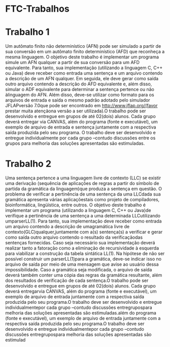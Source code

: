# FTC-Trabalhos
# Trabalho 1
Um autômato finito não determinístico (AFN) pode ser simulado a partir de sua conversão em um autômato finito  determinístico  (AFD)  que  reconheça  a  mesma  linguagem.  O  objetivo  deste  trabalho  é  implementar um programa simule um AFN qualquer a partir de sua conversão para um AFD equivalente. Para tanto, sua implementação  (utilizando  a  linguagem  C, C++  ou  Java)  deve  receber  como  entrada  uma  sentença  e  um arquivo contendo a descrição de um AFN qualquer. Em seguida, ele deve gerar como saída outro arquivo contendo  a  descrição  do AFD equivalente  e,  além  disso,  simular  o ADF equivalente  para  determinar  a sentença pertence ou não àlinguagem do AFN. Além disso, deve-se utilizar como formato para os arquivos de entrada e saída o mesmo padrão adotado pelo simulador JFLAPversão 7.0que pode ser encontrado em http://www.jflap.org/(favor prestar muita atençãona versão a ser utilizada).O trabalho pode ser desenvolvido e entregue em grupos de até 02(dois) alunos. Cada grupo deverá entregar via CANVAS,  além  do  programa  (fonte  e  executável),  um  exemplo  de  arquivo  de  entrada  e  sentença juntamente com a respectiva saída produzida pelo seu programa. O trabalho deve ser desenvolvido e entregue individualmente por cada grupo –contudo discussões entre os grupos para melhoria das soluções apresentadas são estimuladas. 

# Trabalho 2
Uma sentença pertence a uma linguagem livre de contexto (LLC) se existir uma derivação (sequência de  aplicações  de  regras  a  partir  do  símbolo  de  partida  da  gramática  da  linguagem)que  produza  a sentença  em  questão. O  problema  de  verificar  a  pertinência  de  uma  sentença  da  uma LLCdada  sua gramática  apresenta  várias  aplicaçõestais  como  projeto  de  compiladores,  bioinformática,  lingüística, entre outros. O  objetivo  deste  trabalho  é  implementar  um  programa (utilizando  a  linguagem  C,  C++  ou  Java)de verifique  a  pertinência  de  uma  sentença  a  uma  determinada LLCutilizando umparserLL(1).  Para tanto,  sua  implementação  deve  receber  como  entrada  um  arquivo  contendo  a  descrição  de  umagramática livre de contexto(GLC)qualquer,juntamente com a(s) sentença(s) a verificar e gerar como saída outro arquivo contendo o resultado da verificaçãodas sentenças fornecidas. Caso   seja   necessário   sua   implementação   deverá   realizar   tanto a fatoração   como a eliminação   de recursividade  à  esquerda para  viabilizar  a  construção  da  tabela  sintática LL(1).  Na  hipótese  de  não  ser possível construir um parserLL(1)para a gramática, deve-se indicar isso no arquivo de saída por meio de uma mensagem que avise ao usuário dessa impossibilidade. Caso a gramática seja modificada, o arquivo de saída  deverá  também  conter  uma  cópia  das  regras  da  gramática  resultante,  além  dos  resultados  de verificação de cada sentença.O  trabalho  pode  ser  desenvolvido  e  entregue  em  grupos  de  até 02(dois)  alunos. Cada grupo deverá entregarvia CANVAS,  além  do  programa  (fonte  e  executável),  um  exemplo  de arquivo  de  entrada juntamente com a respectiva saída produzida pelo seu programa.O  trabalho  deve  ser  desenvolvido  e  entregue  individualmentepor  cada grupo –contudo  discussões entregrupospara melhoria das soluções apresentadas são estimuladas.além  do  programa  (fonte  e  executável),  um  exemplo  de arquivo  de  entrada juntamente com a respectiva saída produzida pelo seu programa.O  trabalho  deve  ser  desenvolvido  e  entregue  individualmentepor  cada grupo –contudo  discussões entregrupospara melhoria das soluções apresentadas são estimulad
